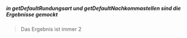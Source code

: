 ##### in *getDefaultRundungsart*  und *getDefaultNachkommastellen*  sind die Ergebnisse  gemockt
> Das Ergebnis ist immer 2